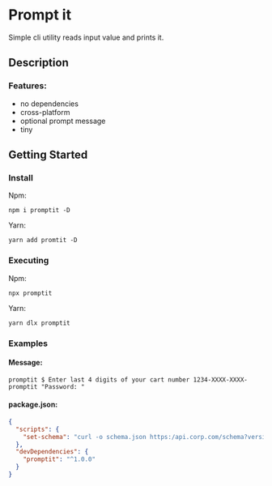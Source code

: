 # Prompt it
Simple cli utility reads input value and prints it.
## Description
### Features:
* no dependencies
* cross-platform
* optional prompt message
* tiny

## Getting Started

### Install
Npm:
```shell
npm i promptit -D
```
Yarn:
```shell
yarn add promtit -D
```
### Executing
Npm:
```shell
npx promptit
```
Yarn:
```shell
yarn dlx promptit
```
### Examples
#### Message:
```shell
promptit $ Enter last 4 digits of your cart number 1234-XXXX-XXXX-
promptit "Password: " 
```
#### package.json:
```json
{
  "scripts": {
    "set-schema": "curl -o schema.json https:/api.corp.com/schema?version=$(promptit 'Version: ')"
  },
  "devDependencies": {
    "promptit": "^1.0.0"
  }
}
```